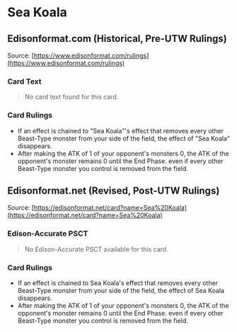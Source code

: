 # Sea Koala

## Edisonformat.com (Historical, Pre-UTW Rulings)

Source: [https://www.edisonformat.com/rulings](https://www.edisonformat.com/rulings)

### Card Text

> No card text found for this card.

### Card Rulings

*   If an effect is chained to "Sea Koala"'s effect that removes every other Beast-Type monster from your side of the field, the effect of "Sea Koala" disappears.
*   After making the ATK of 1 of your opponent's monsters 0, the ATK of the opponent's monster remains 0 until the End Phase. even if every other Beast-Type monster you control is removed from the field.

## Edisonformat.net (Revised, Post-UTW Rulings)

Source: [https://edisonformat.net/card?name=Sea%20Koala](https://edisonformat.net/card?name=Sea%20Koala)

### Edison-Accurate PSCT

> No Edison-Accurate PSCT available for this card.

### Card Rulings

*   If an effect is chained to Sea Koala's effect that removes every other Beast-Type monster from your side of the field, the effect of Sea Koala disappears.
*   After making the ATK of 1 of your opponent's monsters 0, the ATK of the opponent's monster remains 0 until the End Phase. even if every other Beast-Type monster you control is removed from the field.
            